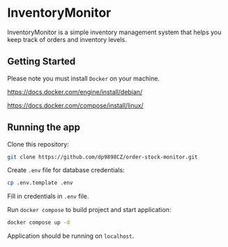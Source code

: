 # InventoryMonitor

InventoryMonitor is a simple inventory management system that helps you keep track of orders and inventory levels.

## Getting Started

Please note you must install `Docker` on your machine.

<https://docs.docker.com/engine/install/debian/>

<https://docs.docker.com/compose/install/linux/>

## Running the app

Clone this repository:

```bash
git clone https://github.com/dp9898CZ/order-stock-monitor.git
```

Create `.env` file for database credentials:

```bash
cp .env.template .env
```

Fill in credentials in `.env` file.

Run `docker compose` to build project and start application:

```bash
docker compose up -d
```

Application should be running on `localhost`.
